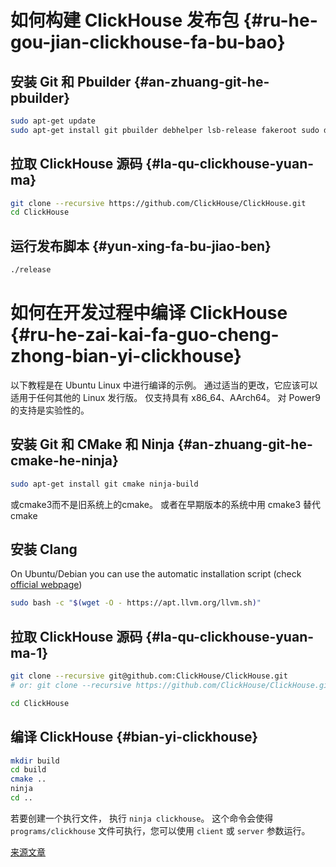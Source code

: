 # 如何构建 ClickHouse 发布包 {#ru-he-gou-jian-clickhouse-fa-bu-bao}

## 安装 Git 和 Pbuilder {#an-zhuang-git-he-pbuilder}

``` bash
sudo apt-get update
sudo apt-get install git pbuilder debhelper lsb-release fakeroot sudo debian-archive-keyring debian-keyring
```

## 拉取 ClickHouse 源码 {#la-qu-clickhouse-yuan-ma}

``` bash
git clone --recursive https://github.com/ClickHouse/ClickHouse.git
cd ClickHouse
```

## 运行发布脚本 {#yun-xing-fa-bu-jiao-ben}

``` bash
./release
```

# 如何在开发过程中编译 ClickHouse {#ru-he-zai-kai-fa-guo-cheng-zhong-bian-yi-clickhouse}

以下教程是在 Ubuntu Linux 中进行编译的示例。
通过适当的更改，它应该可以适用于任何其他的 Linux 发行版。
仅支持具有 x86_64、AArch64。 对 Power9 的支持是实验性的。

## 安装 Git 和 CMake 和 Ninja {#an-zhuang-git-he-cmake-he-ninja}

``` bash
sudo apt-get install git cmake ninja-build
```

或cmake3而不是旧系统上的cmake。
或者在早期版本的系统中用 cmake3 替代 cmake

## 安装 Clang

On Ubuntu/Debian you can use the automatic installation script (check [official webpage](https://apt.llvm.org/))

```bash
sudo bash -c "$(wget -O - https://apt.llvm.org/llvm.sh)"
```

## 拉取 ClickHouse 源码 {#la-qu-clickhouse-yuan-ma-1}

``` bash
git clone --recursive git@github.com:ClickHouse/ClickHouse.git
# or: git clone --recursive https://github.com/ClickHouse/ClickHouse.git

cd ClickHouse
```

## 编译 ClickHouse {#bian-yi-clickhouse}

``` bash
mkdir build
cd build
cmake ..
ninja
cd ..
```

若要创建一个执行文件， 执行 `ninja clickhouse`。
这个命令会使得 `programs/clickhouse` 文件可执行，您可以使用 `client` 或 `server` 参数运行。

[来源文章](https://clickhouse.tech/docs/en/development/build/) <!--hide-->
